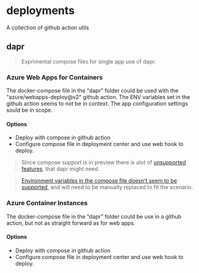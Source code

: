 # deployments
A collection of github action utils

## dapr

> Exprimental compose files for single app use of dapr.

### Azure Web Apps for Containers

The docker-compose file in the "dapr" folder could be used with the "azure/webapps-deploy@v2" github action. The ENV variables set in the github action seems to not be in context. The app configuration settings sould be in scope.

#### Options

- Deploy with compose in github action
- Configure compose file in deployment center and use web hook to deploy.

> Since compose support is in preview there is alot of [unsupported features](https://docs.microsoft.com/en-us/azure/app-service/configure-custom-container?pivots=container-linux#configure-multi-container-apps), that dapr might need.


> [Environment variables in the compose file doesn't seem to be supported](https://stackoverflow.com/questions/64760074/azure-web-app-service-for-linux-containers-not-picking-up-environment-variables), and will need to be manually replaced to fit the scenario.

### Azure Container Instances

The docker-compose file in the "dapr" folder could be use in a github action, but not as straight forward as for web apps.

#### Options
- Deploy with compose in github action
- Configure compose file in deployment center and use web hook to deploy.